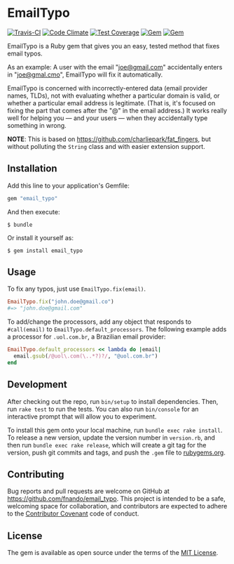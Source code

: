 # EmailTypo

[![Travis-CI](https://travis-ci.org/fnando/email_typo.png)](https://travis-ci.org/fnando/email_typo)
[![Code Climate](https://codeclimate.com/github/fnando/email_typo/badges/gpa.svg)](https://codeclimate.com/github/fnando/email_typo)
[![Test Coverage](https://codeclimate.com/github/fnando/email_typo/badges/coverage.svg)](https://codeclimate.com/github/fnando/email_typo/coverage)
[![Gem](https://img.shields.io/gem/v/email_typo.svg)](https://rubygems.org/gems/email_typo)
[![Gem](https://img.shields.io/gem/dt/email_typo.svg)](https://rubygems.org/gems/email_typo)

EmailTypo is a Ruby gem that gives you an easy, tested method that fixes email typos.

As an example: A user with the email "joe@gmail.com" accidentally enters in "joe@gmal.cmo", EmailTypo will fix it automatically.

EmailTypo is concerned with incorrectly-entered data (email provider names, TLDs), not with evaluating whether a particular domain is valid, or whether a particular email address is legitimate. (That is, it's focused on fixing the part that comes after the "@" in the email address.) It works really well for helping you — and your users — when they accidentally type something in wrong.

**NOTE**: This is based on https://github.com/charliepark/fat_fingers, but without polluting the `String` class and with easier extension support.

## Installation

Add this line to your application's Gemfile:

```ruby
gem "email_typo"
```

And then execute:

    $ bundle

Or install it yourself as:

    $ gem install email_typo

## Usage

To fix any typos, just use `EmailTypo.fix(email)`.

```ruby
EmailTypo.fix("john.doe@gmail.co")
#=> "john.doe@gmail.com"
```

To add/change the processors, add any object that responds to `#call(email)` to `EmailTypo.default_processors`. The following example adds a processor for `.uol.com.br`, a Brazilian email provider:

```ruby
EmailTypo.default_processors << lambda do |email|
  email.gsub(/@uol\.com(\..*?)?/, "@uol.com.br")
end
```

## Development

After checking out the repo, run `bin/setup` to install dependencies. Then, run `rake test` to run the tests. You can also run `bin/console` for an interactive prompt that will allow you to experiment.

To install this gem onto your local machine, run `bundle exec rake install`. To release a new version, update the version number in `version.rb`, and then run `bundle exec rake release`, which will create a git tag for the version, push git commits and tags, and push the `.gem` file to [rubygems.org](https://rubygems.org).

## Contributing

Bug reports and pull requests are welcome on GitHub at https://github.com/fnando/email_typo. This project is intended to be a safe, welcoming space for collaboration, and contributors are expected to adhere to the [Contributor Covenant](http://contributor-covenant.org) code of conduct.

## License

The gem is available as open source under the terms of the [MIT License](http://opensource.org/licenses/MIT).

